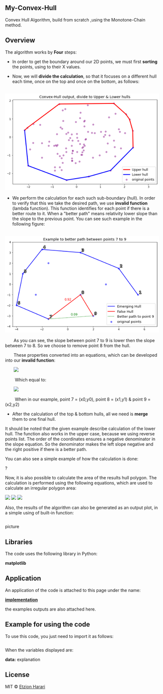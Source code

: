 ## My-Convex-Hull
Convex Hull Algorithm, build from scratch ,using the Monotone-Chain method.

## Overview
The algorithm works by **Four** steps:
- In order to get the boundary around our 2D points, we must first **sorting** the points, using to their X values.

- Now, we will **divide the calculation**, so that it focuses on a different hull each time, once on the top and once on the bottom, as follows:

&emsp;&emsp; ![upperlower](https://github.com/EtzionR/My-Convex-Hull/blob/main/pictures/upperlower.png)

- We perform the calculation for each such sub-boundary (hull). In order to verify that this we take the desired path, we use **invalid function** (lambda function). This function identifies for each point if there is a better route to it. When a "better path" means relativity lower slope than the slope to the previous point. You can see such example in the following figure:

&emsp;&emsp; ![better_path](https://github.com/EtzionR/My-Convex-Hull/blob/main/pictures/better.png)

&emsp;&emsp;As you can see, the slope between point 7 to 9 is lower then the slope between 7 to 8. So we choose to remove point 8 from the hull.

&emsp;&emsp;These properties converted into an equations, which can be developed into our **invalid function**: 

&emsp;&emsp;<img src="https://render.githubusercontent.com/render/math?math=\frac{Y_{2}-Y_{0}}{\X_{2}-X_{0}}\leq\frac{Y_{1}-Y_{0}}{\X_{1}-X_{0}}">

&emsp;&emsp; Which equal to: 

&emsp;&emsp;<img src="https://render.githubusercontent.com/render/math?math=(Y_{2}-Y_{0})*(X_{1}-X_{0})\leq(Y_{1}-Y_{0})*(X_{2}-X_{0})">

&emsp;&emsp; When in our example, point 7 = (x0,y0), point 8 = (x1,y1) & point 9 = (x2,y2)

- After the calculation of the top & bottom hulls, all we need is **merge** them to one final hull.

It should be noted that the given example describe calculation of the lower hull. The function also works in the upper case, because we using reverse points list. The order of the coordinates ensures a negative denominator in the slope equation. So the denominator makes the left slope negative and the right positive if there is a better path.

You can also see a simple example of how the calculation is done:

?

Now, it is also possible to calculate the area of the results hull polygon. The calculation is performed using the following equations, which are used to calculate an irregular polygon area:

<img src="https://render.githubusercontent.com/render/math?math=A=\sum_{i = 1}^{m-1} X_{i}*Y_{i+1}">

<img src="https://render.githubusercontent.com/render/math?math=B=\sum_{i = 1}^{m-1} X_{i+1}*Y_{i}">

<img src="https://render.githubusercontent.com/render/math?math=Polygon Area=\frac{A-B}{2}">

Also, the results of the algorithm can also be generated as an output plot, in a simple using of built-in function:

``` sh

```

picture


## Libraries
The code uses the following library in Python:

**matplotlib**


## Application
An application of the code is attached to this page under the name: 

[**implementation**]()

the examples outputs are also attached here.


## Example for using the code
To use this code, you just need to import it as follows:
``` sh

```

When the variables displayed are:

**data:** explanation



## License
MIT © [Etzion Harari](https://github.com/EtzionData)
